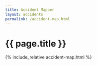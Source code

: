 ```yaml
---
title: Accident Mapper
layout: accidents
permalink: /accident-map.html
---
```


# {{ page.title }}

<div id="accident-map" class="mb-2">
{% include_relative accident-map.html %}
<div id="map" class="mt-2"></div>
</div>
